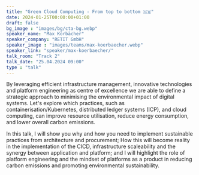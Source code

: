 ```yaml
---
title: "Green Cloud Computing - From top to bottom 🇬🇧"
date: 2024-01-25T00:00:00+01:00
draft: false
bg_image : "images/bg/cta-bg.webp"
speaker_name: "Max Körbächer"
speaker_company: "RETIT GmbH"
speaker_image : "images/teams/max-koerbaecher.webp"
speaker_link: "speaker/max-koerbaecher/"
talk_room: "Track 2"
talk_date: "25.04.2024 09:00"
type : "talk"
---
```


By leveraging efficient infrastructure management, innovative technologies and platform engineering as centre of excellence we are able to define a strategic approach to minimising the environmental impact of digital systems. Let's explore which practices, such as containerisation/Kubernetes, distributed ledger systems (ICP), and cloud computing, can improve resource utilisation, reduce energy consumption, and lower overall carbon emissions.

In this talk, I will show you why and how you need to implement sustainable practices from architecture and procurement; How this will become reality in the implementation of the CICD, infrastructure scaleability and the synergy between application and platform; and I will highlight the role of platform engineering and the mindset of platforms as a product in reducing carbon emissions and promoting environmental sustainability.
